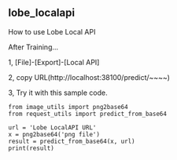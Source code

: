 ## lobe_localapi
How to use Lobe Local API

After Training...

1, [File]-[Export]-[Local API]

2, copy URL(http://localhost:38100/predict/~~~~)

3, Try it with this sample code.

```
from image_utils import png2base64
from request_utils import predict_from_base64

url = 'Lobe LocalAPI URL'
x = png2base64('png file')
result = predict_from_base64(x, url)
print(result)
```
